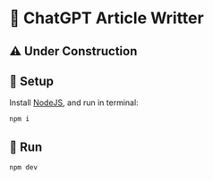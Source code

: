 # 🤖 ChatGPT Article Writter

## ⚠️ Under Construction

## 🚀 Setup

Install [NodeJS](https://nodejs.org/en), and run in terminal:

```sh
npm i
```

## 🏃 Run

```sh
npm dev
```
